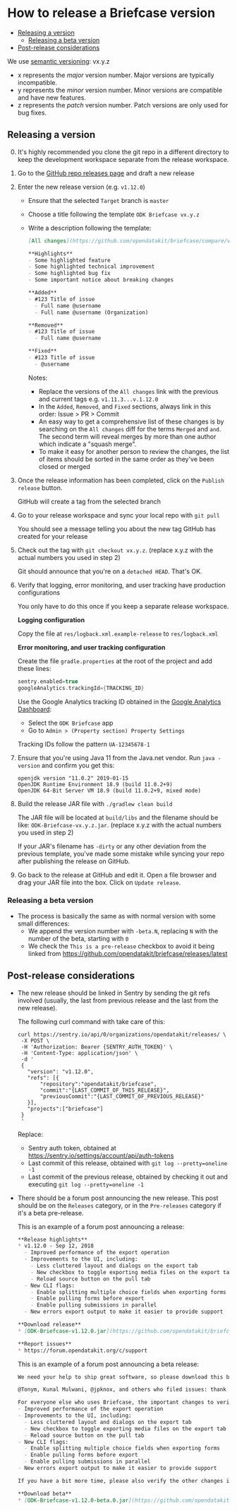 # How to release a Briefcase version

* [Releasing a version](#releasing-a-version)
   * [Releasing a beta version](#releasing-a-beta-version)
* [Post-release considerations](#post-release-considerations)

We use [semantic versioning](https://semver.org/): vx.y.z
  - x represents the *major* version number. Major versions are typically incompatible.
  - y represents the *minor* version number. Minor versions are compatible and have new features.
  - z represents the *patch* version number. Patch versions are only used for bug fixes.

## Releasing a version

0. It's highly recommended you clone the git repo in a different directory to keep the development workspace separate from the release workspace.

1. Go to the [GitHub repo releases page](https://github.com/opendatakit/briefcase/releases) and draft a new release

2. Enter the new release version (e.g. `v1.12.0`)

    - Ensure that the selected `Target` branch is `master`
    - Choose a title following the template `ODK Briefcase vx.y.z`
    - Write a description following the template:
    
      ```markdown
      [All changes](https://github.com/opendatakit/briefcase/compare/v1...v2)
      
      **Highlights**
      - Some highlighted feature
      - Some highlighted technical improvement
      - Some highlighted bug fix
      - Some important notice about breaking changes
      
      **Added**
      - #123 Title of issue
        - Full name @username
        - Full name @username (Organization)
      
      **Removed**
      - #123 Title of issue
        - Full name @username
      
      **Fixed**
      - #123 Title of issue
        - @username
      ```
      
      Notes:
      - Replace the versions of the `All changes` link with the previous and current tags e.g. `v1.11.3...v.1.12.0`
      - In the `Added`, `Removed`, and `Fixed` sections, always link in this order: Issue > PR > Commit
      - An easy way to get a comprehensive list of these changes is by searching on the `All changes` diff for the terms `Merged` and ` and `. The second term will reveal merges by more than one author which indicate a "squash merge".
      - To make it easy for another person to review the changes, the list of items should be sorted in the same order as they've been closed or merged
    
3. Once the release information has been completed, click on the `Publish release` button.

    GitHub will create a tag from the selected branch
  
4. Go to your release workspace and sync your local repo with `git pull`

    You should see a message telling you about the new tag GitHub has created for your release

5. Check out the tag with `git checkout vx.y.z`. (replace x.y.z with the actual numbers you used in step 2)

    Git should announce that you're on a `detached HEAD`. That's OK.
    
6. Verify that logging, error monitoring, and user tracking have production configurations

   You only have to do this once if you keep a separate release workspace.

   **Logging configuration**
   
   Copy the file at `res/logback.xml.example-release` to `res/logback.xml`
   
   **Error monitoring, and user tracking configuration**
   
   Create the file `gradle.properties` at the root of the project and add these lines:
   
   ```groovy
   sentry.enabled=true
   googleAnalytics.trackingId={TRACKING_ID}  

   ```
   
   Use the Google Analytics tracking ID obtained in the [Google Analytics Dashboard](https://analytics.google.com):
   
   - Select the `ODK Briefcase` app
   - Go to `Admin > (Property section) Property Settings`
   
   Tracking IDs follow the pattern `UA-12345678-1`
     
7. Ensure that you're using Java 11 from the Java.net vendor. Run `java -version` and confirm you get this:

    ```
    openjdk version "11.0.2" 2019-01-15
    OpenJDK Runtime Environment 18.9 (build 11.0.2+9)
    OpenJDK 64-Bit Server VM 18.9 (build 11.0.2+9, mixed mode)
    ``` 

8. Build the release JAR file with `./gradlew clean build`


    The JAR file will be located at `build/libs` and the filename should be like: `ODK-Briefcase-vx.y.z.jar`. (replace x.y.z with the actual numbers you used in step 2)
  
    If your JAR's filename has `-dirty` or any other deviation from the previous template, you've made some mistake while syncing your repo after publishing the release on GitHub.
  
9. Go back to the release at GitHub and edit it. Open a file browser and drag your JAR file into the box. Click on `Update release`.

### Releasing a beta version

- The process is basically the same as with normal version with some small differences:
  - We append the version number with `-beta.N`, replacing `N` with the number of the beta, starting with `0`
  - We check the `This is a pre-release` checkbox to avoid it being linked from https://github.com/opendatakit/briefcase/releases/latest
  
## Post-release considerations

- The new release should be linked in Sentry by sending the git refs involved (usually, the last from previous release and the last from the new release).

  The following curl command with take care of this:
  
  ```shell
  curl https://sentry.io/api/0/organizations/opendatakit/releases/ \
   -X POST \
   -H 'Authorization: Bearer {SENTRY_AUTH_TOKEN}' \
   -H 'Content-Type: application/json' \
   -d '
   {
     "version": "v1.12.0",
     "refs": [{
         "repository":"opendatakit/briefcase",
         "commit":"{LAST_COMMIT_OF_THIS_RELEASE}",
         "previousCommit":"{LAST_COMMIT_OF_PREVIOUS_RELEASE}"
     }],
     "projects":["briefcase"]
   }
   '
  ```
  
  Replace:
  
  - Sentry auth token, obtained at https://sentry.io/settings/account/api/auth-tokens
  - Last commit of this release, obtained with `git log --pretty=oneline -1`
  - Last commit of the previous release, obtained by checking it out and executing `git log --pretty=oneline -1` 

- There should be a forum post announcing the new release. This post should be on the `Releases` category, or in the `Pre-releases` category if it's a beta pre-release.

  This is an example of a forum post announcing a release:
  
  ```markdown
  **Release highlights**
  * v1.12.0 - Sep 12, 2018
    - Improved performance of the export operation
    - Improvements to the UI, including:
      - Less cluttered layout and dialogs on the export tab
      - New checkbox to toggle exporting media files on the export tab
      - Reload source button on the pull tab
    - New CLI flags:
      - Enable splitting multiple choice fields when exporting forms
      - Enable pulling forms before export
      - Enable pulling submissions in parallel
    - New errors export output to make it easier to provide support
  
  **Download release**
  * [ODK-Briefcase-v1.12.0.jar](https://github.com/opendatakit/briefcase/releases/download/v1.12.0/ODK-Briefcase-v1.12.0.jar)
  
  **Report issues**
  * https://forum.opendatakit.org/c/support
  ```

  This is an example of a forum post announcing a beta release:

  ```markdown
  We need your help to ship great software, so please download this beta, try it, and report the issues you find. The release will be delayed until all reported issues with the beta are fixed.
  
  @Tonym, Kunal Mulwani, @jpknox, and others who filed issues: thank you for your contributions! Please confirm that the beta fixes those issues. If not, please report it below.
  
  For everyone else who uses Briefcase, the important changes to verify are:
  - Improved performance of the export operation
  - Improvements to the UI, including:
    - Less cluttered layout and dialogs on the export tab
    - New checkbox to toggle exporting media files on the export tab
    - Reload source button on the pull tab
  - New CLI flags:
    - Enable splitting multiple choice fields when exporting forms
    - Enable pulling forms before export
    - Enable pulling submissions in parallel
  - New errors export output to make it easier to provide support
  
  If you have a bit more time, please also verify the other changes in the [release notes](https://github.com/opendatakit/briefcase/releases/tag/v1.12.0-beta.0). Again, this beta will be released on Wednesday unless you report issues below.
  
  **Download beta**
  * [ODK-Briefcase-v1.12.0-beta.0.jar](https://github.com/opendatakit/briefcase/releases/download/v1.12.0-beta.0/ODK-Briefcase-v1.12.0-beta.0.jar)
  ```
